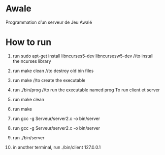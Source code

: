 # Awale
Programmation d’un serveur de Jeu Awalé

# How to run
1. run sudo apt-get install libncurses5-dev libncursesw5-dev //to install the ncurses library

2. run make clean //to destroy old bin files

3. run make //to create the executable

4. run ./bin/prog //to run the executable named prog
To run client et server
1. run make clean
2. run make
3. run gcc -g Serveur/server2.c -o bin/server
4. run gcc -g Serveur/server2.c -o bin/server
5. run ./bin/server
6. in another terminal, run ./bin/client 127.0.0.1 <pseudo>